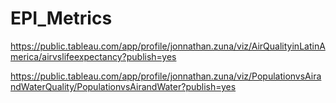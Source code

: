 # EPI_Metrics


https://public.tableau.com/app/profile/jonnathan.zuna/viz/AirQualityinLatinAmerica/airvslifeexpectancy?publish=yes

https://public.tableau.com/app/profile/jonnathan.zuna/viz/PopulationvsAirandWaterQuality/PopulationvsAirandWater?publish=yes

